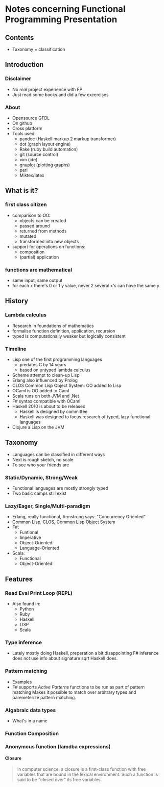 # Notes concerning Functional Programming Presentation

## Contents
- Taxonomy = classification

## Introduction

### Disclaimer

- No *real* project experience with FP
- Just read some books and did a few excercises

### About

- Opensource GFDL
- On github 
- Cross platform
- Tools used:
    + pandoc (Haskell markup 2 markup transformer)
    + dot (graph layout engine)
    + Rake (ruby build automation)
    + git (source control)
    + vim (ide)
    + gnuplot (plotting graphs)
    + perl
    + Miktex/latex 

## What is it?

### first class citizen

- comparison to OO: 
    + objects can be created
    + passed around
    + returned from methods
    + mutated
    + transformed into new objects
- support for operations on functions:
    + composition
    + (partial) application

### functions are mathematical

- same input, same output
- for each x there's 0 or 1 y value, never 2
  several x's can have the same y

## History

### Lambda calculus

- Research in foundations of mathematics
- formalise function definition, application, recursion
- typed is computationally weaker but logically consistent

### Timeline

- Lisp one of the first programming languages
    + predates C by 14 years
    + based on untyped lambda calculus
- Scheme attempt to clean-up Lisp
- Erlang also influenced by Prolog 
- CLOS Common Lisp Object System: OO added to Lisp
- OCaml is OO added to Caml
- Scala runs on both JVM and .Net
- F# syntax compatible with OCaml
- Haskell 2010 is about to be released
    + Haskell is designed by committee
    + Haskell was designed to focus research of typed, lazy functional
      languages
- Clojure a Lisp on the JVM

## Taxonomy

- Languages can be classified in different ways
- Next is rough sketch, no scale
- To see who your friends are

### Static/Dynamic, Strong/Weak

- Functional languages are mostly strongly typed
- Two basic camps still exist

### Lazy/Eager, Single/Multi-paradigm

- Erlang, really functional, Armstrong says: "Concurrency Oriented"
- Common Lisp, CLOS, Common Lisp Object System
- F#:
    + Funtional
    + Imperative
    + Object-Oriented
    + Language-Oriented
- Scala:
    + Functional
    + Object-Oriented

## Features

### Read Eval Print Loop (REPL)

- Also found in:
    + Python
    + Ruby
    + Haskell
    + LISP
    + Scala

### Type inference

- Lately mostly doing Haskell, preperation a bit disappointing
  F# inference does not use info about signature sqrt
  Haskell does.

### Pattern matching
- Examples
- F# supports *Active Patterns* functions to be run as part of pattern matching
  Makes it possible to match over arbitrary types and paremeterize pattern 
  matching.

### Algabraic data types
- What's in a name

### Function Composition

### Anonymous function (lamdba expressions)

#### Closure
 
>In computer science, a closure is a first-class function with free 
>variables that are bound in the lexical environment. Such a function is 
>said to be "closed over" its free variables. 
